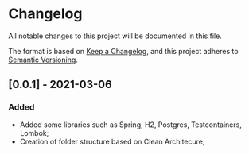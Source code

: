 # Changelog
All notable changes to this project will be documented in this file.

The format is based on [Keep a Changelog](https://keepachangelog.com/en/1.0.0/),
and this project adheres to [Semantic Versioning](https://semver.org/spec/v2.0.0.html).

## [0.0.1] - 2021-03-06
### Added
- Added some libraries such as Spring, H2, Postgres, Testcontainers, Lombok;
- Creation of folder structure based on Clean Architecure;